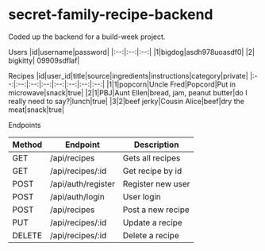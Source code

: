 # secret-family-recipe-backend
Coded up the backend for a build-week project.  

Users
|id|username|password|
|:--:|:--:|:--:|
|1|bigdog|asdh978uoasdf0|
|2| bigkitty| 09909sdflaf|

Recipes
|id|user_id|title|source|ingredients|instructions|category|private|
|:--:|:--:|:--:|:--:|:--:|:--:|:--:|:--:|
|1|1|popcorn|Uncle Fred|Popcord|Put in microwave|snack|true|
|2|1|PBJ|Aunt Ellen|bread, jam, peanut butter|do I really need to say?|lunch|true|
|3|2|beef jerky|Cousin Alice|beef|dry the meat|snack|true|



Endpoints

| Method | Endpoint | Description |
| --------------- | --------------- | --------------- |
| GET | /api/recipes | Gets all recipes |
| GET | /api/recipes/:id | Get recipe by id |
| POST | /api/auth/register | Register new user |
| POST | /api/auth/login | User login |
| POST| /api/recipes | Post a new recipe |
| PUT| /api/recipes/:id | Update a recipe |
| DELETE| /api/recipes/:id | Delete a recipe |